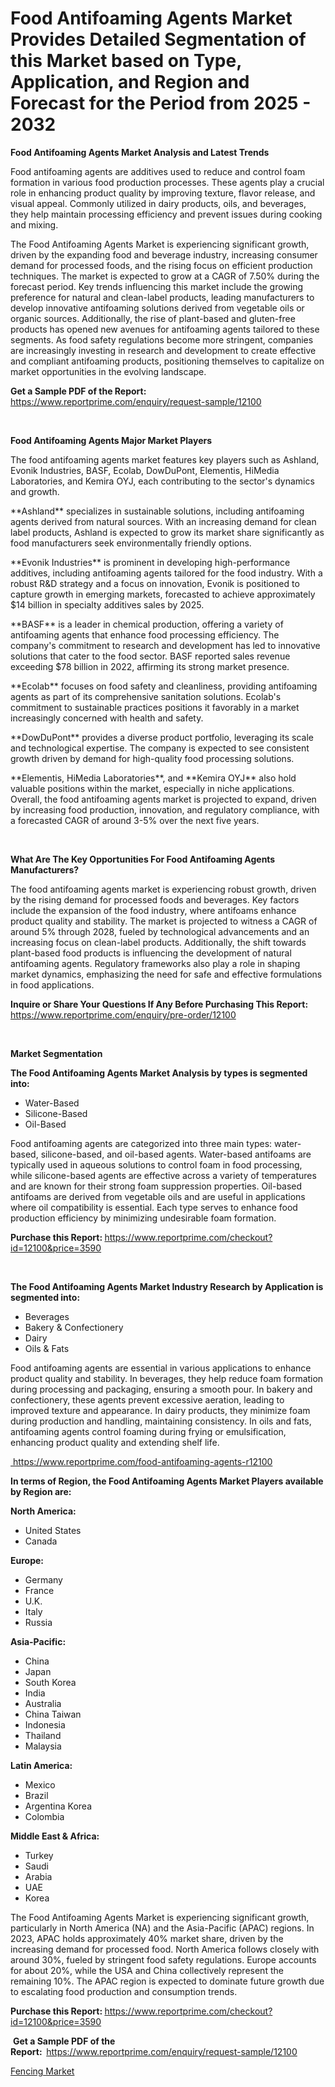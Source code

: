 <p><h1>Food Antifoaming Agents Market Provides Detailed Segmentation of this Market based on Type, Application, and Region and Forecast for the Period from 2025 - 2032</h1></p><p><strong>Food Antifoaming Agents Market Analysis and Latest Trends</strong></p>
<p><p>Food antifoaming agents are additives used to reduce and control foam formation in various food production processes. These agents play a crucial role in enhancing product quality by improving texture, flavor release, and visual appeal. Commonly utilized in dairy products, oils, and beverages, they help maintain processing efficiency and prevent issues during cooking and mixing.</p><p>The Food Antifoaming Agents Market is experiencing significant growth, driven by the expanding food and beverage industry, increasing consumer demand for processed foods, and the rising focus on efficient production techniques. The market is expected to grow at a CAGR of 7.50% during the forecast period. Key trends influencing this market include the growing preference for natural and clean-label products, leading manufacturers to develop innovative antifoaming solutions derived from vegetable oils or organic sources. Additionally, the rise of plant-based and gluten-free products has opened new avenues for antifoaming agents tailored to these segments. As food safety regulations become more stringent, companies are increasingly investing in research and development to create effective and compliant antifoaming products, positioning themselves to capitalize on market opportunities in the evolving landscape.</p></p>
<p><strong>Get a Sample PDF of the Report:&nbsp;</strong> <a href="https://www.reportprime.com/enquiry/request-sample/12100?utm_campaign=3549&utm_medium=2&utm_source=Github&utm_content=ia&utm_term=17032025&utm_id=food-antifoaming-agents">https://www.reportprime.com/enquiry/request-sample/12100</a></p>
<p>&nbsp;</p>
<p><strong>Food Antifoaming Agents Major Market Players</strong></p>
<p><p>The food antifoaming agents market features key players such as Ashland, Evonik Industries, BASF, Ecolab, DowDuPont, Elementis, HiMedia Laboratories, and Kemira OYJ, each contributing to the sector's dynamics and growth.</p><p>**Ashland** specializes in sustainable solutions, including antifoaming agents derived from natural sources. With an increasing demand for clean label products, Ashland is expected to grow its market share significantly as food manufacturers seek environmentally friendly options.</p><p>**Evonik Industries** is prominent in developing high-performance additives, including antifoaming agents tailored for the food industry. With a robust R&D strategy and a focus on innovation, Evonik is positioned to capture growth in emerging markets, forecasted to achieve approximately $14 billion in specialty additives sales by 2025.</p><p>**BASF** is a leader in chemical production, offering a variety of antifoaming agents that enhance food processing efficiency. The company's commitment to research and development has led to innovative solutions that cater to the food sector. BASF reported sales revenue exceeding $78 billion in 2022, affirming its strong market presence.</p><p>**Ecolab** focuses on food safety and cleanliness, providing antifoaming agents as part of its comprehensive sanitation solutions. Ecolab's commitment to sustainable practices positions it favorably in a market increasingly concerned with health and safety.</p><p>**DowDuPont** provides a diverse product portfolio, leveraging its scale and technological expertise. The company is expected to see consistent growth driven by demand for high-quality food processing solutions.</p><p>**Elementis, HiMedia Laboratories**, and **Kemira OYJ** also hold valuable positions within the market, especially in niche applications. Overall, the food antifoaming agents market is projected to expand, driven by increasing food production, innovation, and regulatory compliance, with a forecasted CAGR of around 3-5% over the next five years.</p></p>
<p>&nbsp;</p>
<p><strong>What Are The Key Opportunities For Food Antifoaming Agents Manufacturers?</strong></p>
<p><p>The food antifoaming agents market is experiencing robust growth, driven by the rising demand for processed foods and beverages. Key factors include the expansion of the food industry, where antifoams enhance product quality and stability. The market is projected to witness a CAGR of around 5% through 2028, fueled by technological advancements and an increasing focus on clean-label products. Additionally, the shift towards plant-based food products is influencing the development of natural antifoaming agents. Regulatory frameworks also play a role in shaping market dynamics, emphasizing the need for safe and effective formulations in food applications.</p></p>
<p><strong>Inquire or Share Your Questions If Any Before Purchasing This Report:</strong> <a href="https://www.reportprime.com/enquiry/pre-order/12100?utm_campaign=3549&utm_medium=2&utm_source=Github&utm_content=ia&utm_term=17032025&utm_id=food-antifoaming-agents">https://www.reportprime.com/enquiry/pre-order/12100</a></p>
<p>&nbsp;</p>
<p><strong>Market Segmentation</strong></p>
<p><strong>The Food Antifoaming Agents Market Analysis by types is segmented into:</strong></p>
<p><ul><li>Water-Based</li><li>Silicone-Based</li><li>Oil-Based</li></ul></p>
<p><p>Food antifoaming agents are categorized into three main types: water-based, silicone-based, and oil-based agents. Water-based antifoams are typically used in aqueous solutions to control foam in food processing, while silicone-based agents are effective across a variety of temperatures and are known for their strong foam suppression properties. Oil-based antifoams are derived from vegetable oils and are useful in applications where oil compatibility is essential. Each type serves to enhance food production efficiency by minimizing undesirable foam formation.</p></p>
<p><strong>Purchase this Report:&nbsp;</strong><a href="https://www.reportprime.com/checkout?id=12100&price=3590&utm_campaign=3549&utm_medium=2&utm_source=Github&utm_content=ia&utm_term=17032025&utm_id=food-antifoaming-agents">https://www.reportprime.com/checkout?id=12100&price=3590</a></p>
<p>&nbsp;</p>
<p><strong>The Food Antifoaming Agents Market Industry Research by Application is segmented into:</strong></p>
<p><ul><li>Beverages</li><li>Bakery & Confectionery</li><li>Dairy</li><li>Oils & Fats</li></ul></p>
<p><p>Food antifoaming agents are essential in various applications to enhance product quality and stability. In beverages, they help reduce foam formation during processing and packaging, ensuring a smooth pour. In bakery and confectionery, these agents prevent excessive aeration, leading to improved texture and appearance. In dairy products, they minimize foam during production and handling, maintaining consistency. In oils and fats, antifoaming agents control foaming during frying or emulsification, enhancing product quality and extending shelf life.</p></p>
<p><a href="https://www.reportprime.com/food-antifoaming-agents-r12100?utm_campaign=3549&utm_medium=2&utm_source=Github&utm_content=ia&utm_term=17032025&utm_id=food-antifoaming-agents">&nbsp;https://www.reportprime.com/food-antifoaming-agents-r12100</a></p>
<p><strong>In terms of Region, the Food Antifoaming Agents Market Players available by Region are:</strong></p>
<p>
    <p> <strong> North America: </strong>
        <ul>
            <li>United States</li>
            <li>Canada</li>
        </ul>
        </p> 
    <p> <strong> Europe: </strong>
        <ul>
            <li>Germany</li>
            <li>France</li>
            <li>U.K.</li>
            <li>Italy</li>
            <li>Russia</li>
        </ul>
        </p> 
    <p> <strong> Asia-Pacific: </strong>
        <ul>
            <li>China</li>
            <li>Japan</li>
            <li>South Korea</li>
            <li>India</li>
            <li>Australia</li>
            <li>China Taiwan</li>
            <li>Indonesia</li>
            <li>Thailand</li>
            <li>Malaysia</li>
        </ul>
        </p> 
    <p> <strong> Latin America: </strong>
        <ul>
            <li>Mexico</li>
            <li>Brazil</li>
            <li>Argentina Korea</li>
            <li>Colombia</li>
        </ul>
        </p> 
    <p> <strong> Middle East & Africa: </strong>
        <ul>
            <li>Turkey</li>
            <li>Saudi</li>
            <li>Arabia</li>
            <li>UAE</li>
            <li>Korea</li>
        </ul>
    </p>
    </p>
<p><p>The Food Antifoaming Agents Market is experiencing significant growth, particularly in North America (NA) and the Asia-Pacific (APAC) regions. In 2023, APAC holds approximately 40% market share, driven by the increasing demand for processed food. North America follows closely with around 30%, fueled by stringent food safety regulations. Europe accounts for about 20%, while the USA and China collectively represent the remaining 10%. The APAC region is expected to dominate future growth due to escalating food production and consumption trends.</p></p>
<p><strong>Purchase this Report: </strong><a href="https://www.reportprime.com/checkout?id=12100&price=3590&utm_campaign=3549&utm_medium=2&utm_source=Github&utm_content=ia&utm_term=17032025&utm_id=food-antifoaming-agents">https://www.reportprime.com/checkout?id=12100&price=3590</a></p>
<p>&nbsp;<strong>Get a Sample PDF of the Report:&nbsp;&nbsp;</strong><a href="https://www.reportprime.com/enquiry/request-sample/12100?utm_campaign=3549&utm_medium=2&utm_source=Github&utm_content=ia&utm_term=17032025&utm_id=food-antifoaming-agents">https://www.reportprime.com/enquiry/request-sample/12100</a></p>
<p><strong></strong></p>
<p><p><a href="https://github.com/osamhcombre/Market-Research-Report-List-1/blob/main/fencing-market.md?utm_campaign=3549&utm_medium=2&utm_source=Github&utm_content=ia&utm_term=17032025&utm_id=food-antifoaming-agents">Fencing Market</a></p></p>